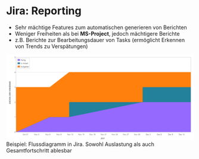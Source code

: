 # Jira: Reporting

- Sehr mächtige Features zum automatischen generieren von Berichten
- Weniger Freiheiten als bei **MS-Project**, jedoch mächtigere Berichte
- z.B. Berichte zur Bearbeitungsdauer von Tasks (ermöglicht Erkennen von Trends zu Verspätungen)

![jira_flussdiagramm](folien/6_projektfortschritt/images/jira_flussdiagramm.png "Jira: Flussdiagramm")  
Beispiel: Flussdiagramm in Jira. Sowohl Auslastung als auch Gesamtfortschritt ablesbar
